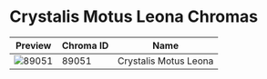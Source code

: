 # Crystalis Motus Leona Chromas

| Preview | Chroma ID | Name |
|---------|-----------|------|
| ![89051](https://raw.communitydragon.org/latest/plugins/rcp-be-lol-game-data/global/default/v1/champion-chroma-images/89/89051.png) | 89051 | Crystalis Motus Leona |